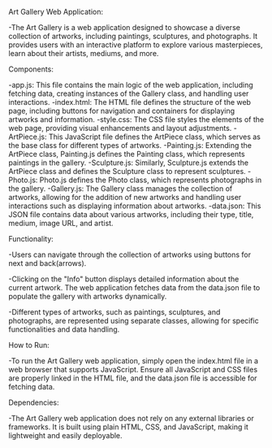 Art Gallery Web Application:

-The Art Gallery is a web application designed to showcase a diverse collection of artworks, including paintings, sculptures, and photographs. It provides users with an interactive platform to explore various masterpieces, learn about their artists, mediums, and more.

Components:

-app.js: This file contains the main logic of the web application, including fetching data, creating instances of the Gallery class, and handling user interactions.
-index.html: The HTML file defines the structure of the web page, including buttons for navigation and containers for displaying artworks and information.
-style.css: The CSS file styles the elements of the web page, providing visual enhancements and layout adjustments.
-ArtPiece.js: This JavaScript file defines the ArtPiece class, which serves as the base class for different types of artworks.
-Painting.js: Extending the ArtPiece class, Painting.js defines the Painting class, which represents paintings in the gallery.
-Sculpture.js: Similarly, Sculpture.js extends the ArtPiece class and defines the Sculpture class to represent sculptures.
-Photo.js: Photo.js defines the Photo class, which represents photographs in the gallery.
-Gallery.js: The Gallery class manages the collection of artworks, allowing for the addition of new artworks and handling user interactions such as displaying information about artworks.
-data.json: This JSON file contains data about various artworks, including their type, title, medium, image URL, and artist.

Functionality:

-Users can navigate through the collection of artworks using buttons for next and back(arrows).

-Clicking on the "Info" button displays detailed information about the current artwork.
The web application fetches data from the data.json file to populate the gallery with artworks dynamically.

-Different types of artworks, such as paintings, sculptures, and photographs, are represented using separate classes, allowing for specific functionalities and data handling.

How to Run:

-To run the Art Gallery web application, simply open the index.html file in a web browser that supports JavaScript. Ensure all JavaScript and CSS files are properly linked in the HTML file, and the data.json file is accessible for fetching data.

Dependencies:

-The Art Gallery web application does not rely on any external libraries or frameworks. It is built using plain HTML, CSS, and JavaScript, making it lightweight and easily deployable.






